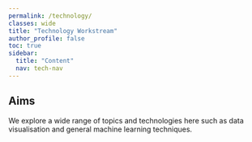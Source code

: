 ```yaml
---
permalink: /technology/
classes: wide
title: "Technology Workstream"
author_profile: false
toc: true
sidebar:
  title: "Content"
  nav: tech-nav
---
```


## Aims
We explore a wide range of topics and technologies here such as data visualisation and general machine learning techniques.



